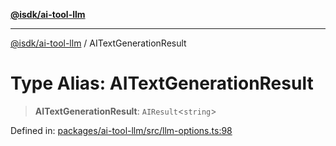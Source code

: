 [**@isdk/ai-tool-llm**](../README.md)

***

[@isdk/ai-tool-llm](../globals.md) / AITextGenerationResult

# Type Alias: AITextGenerationResult

> **AITextGenerationResult**: `AIResult`\<`string`\>

Defined in: [packages/ai-tool-llm/src/llm-options.ts:98](https://github.com/isdk/ai-tool-llm.js/blob/0105e0806703dc594a3652a122c6373b3789706e/src/llm-options.ts#L98)
